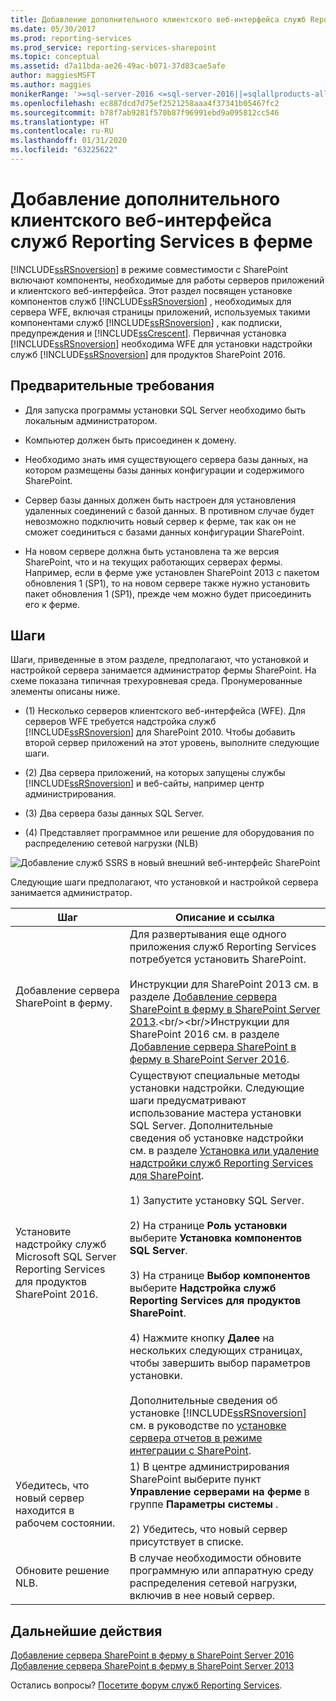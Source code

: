 ```yaml
---
title: Добавление дополнительного клиентского веб-интерфейса служб Reporting Services в ферму | Документы Майкрософт
ms.date: 05/30/2017
ms.prod: reporting-services
ms.prod_service: reporting-services-sharepoint
ms.topic: conceptual
ms.assetid: d7a11bda-ae26-49ac-b071-37d83cae5afe
author: maggiesMSFT
ms.author: maggies
monikerRange: '>=sql-server-2016 <=sql-server-2016||=sqlallproducts-allversions'
ms.openlocfilehash: ec887dcd7d75ef2521258aaa4f37341b05467fc2
ms.sourcegitcommit: b78f7ab9281f570b87f96991ebd9a095812cc546
ms.translationtype: HT
ms.contentlocale: ru-RU
ms.lasthandoff: 01/31/2020
ms.locfileid: "63225622"
---
```

# <a name="add-an-additional-reporting-services-web-front-end-to-a-farm"></a>Добавление дополнительного клиентского веб-интерфейса служб Reporting Services в ферме
  [!INCLUDE[ssRSnoversion](../../includes/ssrsnoversion-md.md)] в режиме совместимости с SharePoint включают компоненты, необходимые для работы серверов приложений и клиентского веб-интерфейса. Этот раздел посвящен установке компонентов служб [!INCLUDE[ssRSnoversion](../../includes/ssrsnoversion-md.md)] , необходимых для сервера WFE, включая страницы приложений, используемых такими компонентами служб [!INCLUDE[ssRSnoversion](../../includes/ssrsnoversion-md.md)] , как подписки, предупреждения и [!INCLUDE[ssCrescent](../../includes/sscrescent-md.md)]. Первичная установка [!INCLUDE[ssRSnoversion](../../includes/ssrsnoversion-md.md)] необходима WFE для установки надстройки служб [!INCLUDE[ssRSnoversion](../../includes/ssrsnoversion-md.md)] для продуктов SharePoint 2016.  
  
## <a name="prerequisites"></a>Предварительные требования  
  
-   Для запуска программы установки SQL Server необходимо быть локальным администратором.  
  
-   Компьютер должен быть присоединен к домену.  
  
-   Необходимо знать имя существующего сервера базы данных, на котором размещены базы данных конфигурации и содержимого SharePoint.  
  
-   Сервер базы данных должен быть настроен для установления удаленных соединений с базой данных.  В противном случае будет невозможно подключить новый сервер к ферме, так как он не сможет соединиться с базами данных конфигурации SharePoint.  
  
-   На новом сервере должна быть установлена та же версия SharePoint, что и на текущих работающих серверах фермы. Например, если в ферме уже установлен SharePoint 2013 с пакетом обновления 1 (SP1), то на новом сервере также нужно установить пакет обновления 1 (SP1), прежде чем можно будет присоединить его к ферме.  
  
## <a name="steps"></a>Шаги  
 Шаги, приведенные в этом разделе, предполагают, что установкой и настройкой сервера занимается администратор фермы SharePoint. На схеме показана типичная трехуровневая среда. Пронумерованные элементы описаны ниже.  
  
-   (1) Несколько серверов клиентского веб-интерфейса (WFE). Для серверов WFE требуется надстройка служб [!INCLUDE[ssRSnoversion](../../includes/ssrsnoversion-md.md)] для SharePoint 2010. Чтобы добавить второй сервер приложений на этот уровень, выполните следующие шаги.  
  
-   (2) Два сервера приложений, на которых запущены службы [!INCLUDE[ssRSnoversion](../../includes/ssrsnoversion-md.md)] и веб-сайты, например центр администрирования.  
  
-   (3) Два сервера базы данных SQL Server.  
  
-   (4) Представляет программное или решение для оборудования по распределению сетевой нагрузки (NLB)  
  
 ![Добавление служб SSRS в новый внешний веб-интерфейс SharePoint](../../reporting-services/install-windows/media/rs-sharepointscale-wfe.gif "Добавление служб SSRS в новый внешний веб-интерфейс SharePoint")  
  
 Следующие шаги предполагают, что установкой и настройкой сервера занимается администратор.  
  
|Шаг|Описание и ссылка|  
|----------|--------------------------|  
|Добавление сервера SharePoint в ферму.|Для развертывания еще одного приложения служб Reporting Services потребуется установить SharePoint.<br/><br/>Инструкции для SharePoint 2013 см. в разделе [Добавление сервера SharePoint в ферму в SharePoint Server 2013](https://technet.microsoft.com/library/cc261752(v=office.15).aspx).<br/><br/>Инструкции для SharePoint 2016 см. в разделе [Добавление сервера SharePoint в ферму в SharePoint Server 2016](https://technet.microsoft.com/library/cc261752(v=office.16).aspx).|  
|Установите надстройку служб Microsoft SQL Server Reporting Services для продуктов SharePoint 2016.|Существуют специальные методы установки надстройки. Следующие шаги предусматривают использование мастера установки SQL Server. Дополнительные сведения об установке надстройки см. в разделе [Установка или удаление надстройки служб Reporting Services для SharePoint](../../reporting-services/install-windows/install-or-uninstall-the-reporting-services-add-in-for-sharepoint.md).<br /><br /> 1) Запустите установку SQL Server.<br /><br /> 2) На странице **Роль установки** выберите **Установка компонентов SQL Server**.<br /><br /> 3) На странице **Выбор компонентов** выберите **Надстройка служб Reporting Services для продуктов SharePoint**.<br /><br /> 4) Нажмите кнопку **Далее** на нескольких следующих страницах, чтобы завершить выбор параметров установки.<br /><br/>Дополнительные сведения об установке [!INCLUDE[ssRSnoversion](../../includes/ssrsnoversion-md.md)] см. в руководстве по [установке сервера отчетов в режиме интеграции с SharePoint](install-the-first-report-server-in-sharepoint-mode.md).|  
|Убедитесь, что новый сервер находится в рабочем состоянии.|1) В центре администрирования SharePoint выберите пункт **Управление серверами на ферме** в группе **Параметры системы** .<br /><br /> 2) Убедитесь, что новый сервер присутствует в списке.|  
|Обновите решение NLB.|В случае необходимости обновите программную или аппаратную среду распределения сетевой нагрузки, включив в нее новый сервер.|  

## <a name="next-steps"></a>Дальнейшие действия

[Добавление сервера SharePoint в ферму в SharePoint Server 2016](https://technet.microsoft.com/library/cc261752(v=office.16).aspx)  
[Добавление сервера SharePoint в ферму в SharePoint Server 2013](https://technet.microsoft.com/library/cc261752(v=office.15).aspx)

Остались вопросы? [Посетите форум служб Reporting Services](https://go.microsoft.com/fwlink/?LinkId=620231).
